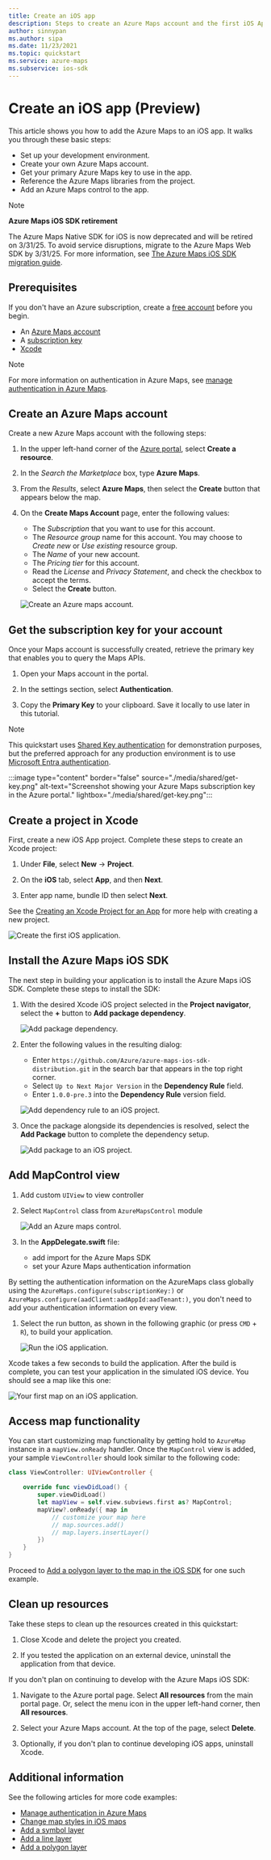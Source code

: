 ```yaml
---
title: Create an iOS app
description: Steps to create an Azure Maps account and the first iOS App.
author: sinnypan
ms.author: sipa
ms.date: 11/23/2021
ms.topic: quickstart
ms.service: azure-maps
ms.subservice: ios-sdk
---
```


# Create an iOS app (Preview)

This article shows you how to add the Azure Maps to an iOS app. It walks you through these basic steps:

* Set up your development environment.
* Create your own Azure Maps account.
* Get your primary Azure Maps key to use in the app.
* Reference the Azure Maps libraries from the project.
* Add an Azure Maps control to the app.

> [!NOTE]
>
> **Azure Maps iOS SDK retirement**
>
> The Azure Maps Native SDK for iOS is now deprecated and will be retired on 3/31/25. To avoid service disruptions, migrate to the Azure Maps Web SDK by 3/31/25. For more information, see [The Azure Maps iOS SDK migration guide](ios-sdk-migration-guide.md).

## Prerequisites

If you don't have an Azure subscription, create a [free account] before you begin.

* An [Azure Maps account]
* A [subscription key]
* [‎Xcode]

> [!NOTE]
> For more information on authentication in Azure Maps, see [manage authentication in Azure Maps].

## Create an Azure Maps account

Create a new Azure Maps account with the following steps:

1. In the upper left-hand corner of the [Azure portal], select **Create a resource**.

2. In the _Search the Marketplace_ box, type **Azure Maps**.

3. From the _Results_, select **Azure Maps**, then select the **Create** button that appears below the map.

4. On the **Create Maps Account** page, enter the following values:

   * The _Subscription_ that you want to use for this account.
   * The _Resource group_ name for this account. You may choose to _Create new_ or _Use existing_ resource group.
   * The _Name_ of your new account.
   * The _Pricing tier_ for this account.
   * Read the _License_ and _Privacy Statement_, and check the checkbox to accept the terms.
   * Select the **Create** button.

    ![Create an Azure maps account.](./media/shared/create-account.png)

## Get the subscription key for your account

Once your Maps account is successfully created, retrieve the primary key that enables you to query the Maps APIs.

1. Open your Maps account in the portal.

2. In the settings section, select **Authentication**.

3. Copy the **Primary Key** to your clipboard. Save it locally to use later in this tutorial.

>[!NOTE]
> This quickstart uses [Shared Key authentication] for demonstration purposes, but the preferred approach for any production environment is to use [Microsoft Entra authentication].
<!--
> If you use the Azure subscription key instead of the Azure Maps primary key, your map won't render properly. Also, for security purposes, it is recommended that you rotate between your primary and secondary keys. To rotate keys, update your app to use the secondary key, deploy, then press the cycle/refresh button beside the primary key to generate a new primary key. The old primary key will be disabled. For more information on key rotation, see [Set up Azure Key Vault with key rotation and auditing](../key-vault/secrets/tutorial-rotation-dual.md)
-->
:::image type="content" border="false" source="./media/shared/get-key.png" alt-text="Screenshot showing your Azure Maps subscription key in the Azure portal." lightbox="./media/shared/get-key.png":::

## Create a project in Xcode

First, create a new iOS App project. Complete these steps to create an Xcode project:

1. Under **File**, select **New** -> **Project**.

2. On the **iOS** tab, select **App**, and then **Next**.

3. Enter app name, bundle ID then select **Next**.

See the [Creating an Xcode Project for an App] for more help with creating a new project.

![Create the first iOS application.](./media/ios-sdk/quick-ios-app/create-app.png)

## Install the Azure Maps iOS SDK

The next step in building your application is to install the Azure Maps iOS SDK. Complete these steps to install the SDK:

1. With the desired Xcode iOS project selected in the **Project navigator**, select the **+** button to **Add package dependency**.

   ![Add package dependency.](./media/ios-sdk/quick-ios-app/xcode-add-package-dependency.png)

2. Enter the following values in the resulting dialog:
   * Enter `https://github.com/Azure/azure-maps-ios-sdk-distribution.git` in the search bar that appears in the top right corner.
   * Select `Up to Next Major Version` in the **Dependency Rule** field.
   * Enter `1.0.0-pre.3` into the **Dependency Rule** version field.

   ![Add dependency rule to an iOS project.](./media/ios-sdk/quick-ios-app/xcode-dependency-rule.png)

3. Once the package alongside its dependencies is resolved, select the **Add Package** button to complete the dependency setup.

   ![Add package to an iOS project.](./media/ios-sdk/quick-ios-app/xcode-add-package.png)

## Add MapControl view

1. Add custom `UIView` to view controller

1. Select `MapControl` class from `AzureMapsControl` module

   ![Add an Azure maps control.](./media/ios-sdk/quick-ios-app/add-map-control.png)

1. In the **AppDelegate.swift** file:

   * add import for the Azure Maps SDK
   * set your Azure Maps authentication information

By setting the authentication information on the AzureMaps class globally using the `AzureMaps.configure(subscriptionKey:)` or `AzureMaps.configure(aadClient:aadAppId:aadTenant:)`, you don't need to add your authentication information on every view.

1. Select the run button, as shown in the following graphic (or press `CMD` + `R`), to build your application.

   ![Run the iOS application.](./media/ios-sdk/quick-ios-app/run.png)

Xcode takes a few seconds to build the application. After the build is complete, you can test your application in the simulated iOS device. You should see a map like this one:

![Your first map on an iOS application.](./media/ios-sdk/quick-ios-app/example.png)

## Access map functionality

You can start customizing map functionality by getting hold to `AzureMap` instance in a `mapView.onReady` handler. Once the `MapControl` view is added, your sample `ViewController` should look similar to the following code:

```swift
class ViewController: UIViewController {

    override func viewDidLoad() {
        super.viewDidLoad()
        let mapView = self.view.subviews.first as? MapControl;
        mapView?.onReady({ map in
            // customize your map here
            // map.sources.add()
            // map.layers.insertLayer()
        })
    }
}
```

Proceed to [Add a polygon layer to the map in the iOS SDK] for one such example.

## Clean up resources

Take these steps to clean up the resources created in this quickstart:

1. Close Xcode and delete the project you created.

2. If you tested the application on an external device, uninstall the application from that device.

If you don't plan on continuing to develop with the Azure Maps iOS SDK:

1. Navigate to the Azure portal page. Select **All resources** from the main portal page. Or, select the menu icon in the upper left-hand corner, then **All resources**.

2. Select your Azure Maps account. At the top of the page, select **Delete**.

3. Optionally, if you don't plan to continue developing iOS apps, uninstall Xcode.

## Additional information

See the following articles for more code examples:

* [Manage authentication in Azure Maps]
* [Change map styles in iOS maps]
* [Add a symbol layer]
* [Add a line layer]
* [Add a polygon layer]

<!--## Next steps

In this quickstart, you created your Azure Maps account and created a demo application. Take a look at the following tutorials to learn more about Azure Maps:

> [!div class="nextstepaction"]

> [Load GeoJSON data into Azure Maps](tutorial-load-geojson-file-ios.md)-->

[Add a line layer]: add-line-layer-map-ios.md
[Add a polygon layer to the map in the iOS SDK]: add-polygon-layer-map-ios.md
[Add a polygon layer]: add-polygon-layer-map-ios.md
[Add a symbol layer]: add-symbol-layer-ios.md
[Azure Maps account]: quick-demo-map-app.md#create-an-azure-maps-account
[Azure portal]: https://portal.azure.com
[Change map styles in iOS maps]: set-map-style-ios-sdk.md
[Creating an Xcode Project for an App]: https://developer.apple.com/documentation/xcode/creating-an-xcode-project-for-an-app
[free account]: https://azure.microsoft.com/free/
[manage authentication in Azure Maps]: how-to-manage-authentication.md
[Microsoft Entra authentication]: azure-maps-authentication.md#microsoft-entra-authentication
[Shared Key authentication]: azure-maps-authentication.md#shared-key-authentication
[subscription key]: quick-demo-map-app.md#get-the-subscription-key-for-your-account
[‎Xcode]: https://apps.apple.com/cz/app/xcode/id497799835?mt=12
